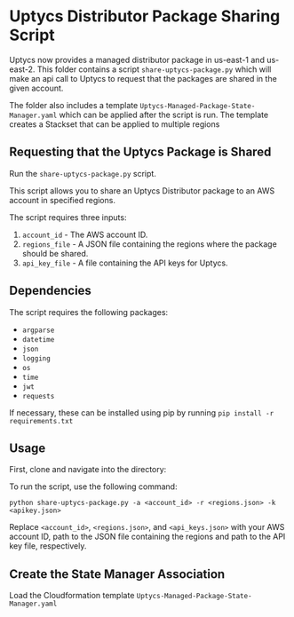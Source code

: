 # Uptycs Distributor Package Sharing Script

Uptycs now provides a managed distributor package in us-east-1 and us-east-2.  This folder 
contains a script `share-uptycs-package.py` which will make an api call to Uptycs to request 
that the packages are shared in the given account.

The folder also includes a template `Uptycs-Managed-Package-State-Manager.yaml` which can be 
applied after the script is run. The template creates a Stackset that can be applied to multiple 
regions 

## Requesting that the Uptycs Package is Shared

Run the `share-uptycs-package.py` script.

This script allows you to share an Uptycs Distributor package to an AWS account in specified regions.

The script requires three inputs:

1. `account_id` - The AWS account ID.
2. `regions_file` - A JSON file containing the regions where the package should be shared.
3. `api_key_file` - A file containing the API keys for Uptycs.

## Dependencies

The script requires the following packages:
- `argparse`
- `datetime`
- `json`
- `logging`
- `os`
- `time`
- `jwt`
- `requests`

If necessary, these can be installed using pip by running 
```pip install -r requirements.txt```

## Usage

First, clone and navigate into the directory:

To run the script, use the following command:

```python share-uptycs-package.py -a <account_id> -r <regions.json> -k <apikey.json>```

Replace `<account_id>`, `<regions.json>`, and `<api_keys.json>` with your AWS account ID, path to the JSON file containing the regions and path to the API key file, respectively.

## Create the State Manager Association

Load the Cloudformation template `Uptycs-Managed-Package-State-Manager.yaml`